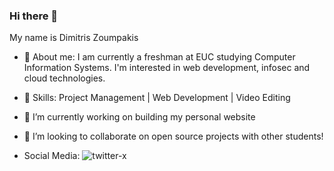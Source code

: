 ### Hi there 👋 
My name is Dimitris Zoumpakis 

- 🧔 About me: 
I am currently a freshman at EUC studying Computer Information Systems.
I'm interested in web development, infosec and cloud technologies.

- 🔨 Skills:
  Project Management | Web Development | Video Editing

- 🔭 I’m currently working on building my personal website

- 👯 I’m looking to collaborate on open source projects with other students!

- Social Media:
  ![twitter-x](https://github.com/ZoumpakisDimitris/ZoumpakisDimitris/assets/81482260/b404572b-7c84-4003-9589-22c9273524ab:https://twitter.com/dozeyes1)







